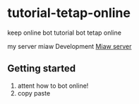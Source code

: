 # tutorial-tetap-online
keep online bot tutorial bot tetap online

my server miaw Development [Miaw server](https://discord.gg/ApFmj49)

## Getting started

1. attent how to bot online!
2. copy paste
